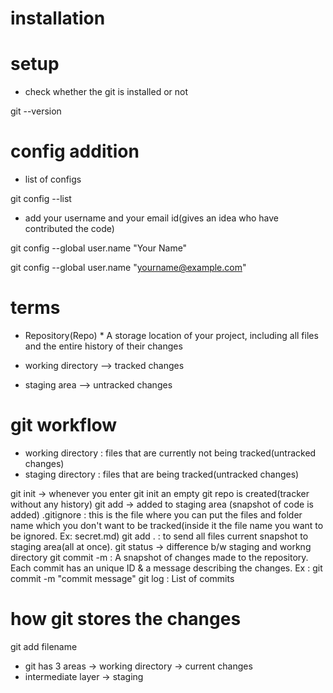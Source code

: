 # installation


# setup

* check whether the git is installed or not

git --version

#  config addition   
* list of configs

git config --list

* add your username and your email id(gives an idea who have contributed the code)

git config --global user.name "Your Name"

git config --global user.name "yourname@example.com"

# terms

* Repository(Repo) *
A storage location of your project, including all  files and the entire history of their changes

* working directory --> tracked changes
* staging area  --> untracked changes

# git workflow

* working directory : files that are currently not being tracked(untracked changes)
* staging directory : files that are being tracked(untracked changes)

git init  -> whenever you enter git init an empty git repo is created(tracker without any history)
git add   -> added to staging area (snapshot of code is added)
.gitignore : this is the file where you can put the files and folder name which you don't want to be tracked(inside it the file
name you want to be ignored. Ex: secret.md)
git add . : to send all files current snapshot to staging area(all at once).
git status -> difference b/w staging and workng directory
git commit -m : A snapshot of changes made to the repository. Each commit has an unique ID & a message describing the changes.
Ex : git commit -m "commit message"
git log : List of commits
# how git stores the changes 

git add filename

* git has 3 areas -> working directory  -> current changes
* intermediate layer  -> staging

